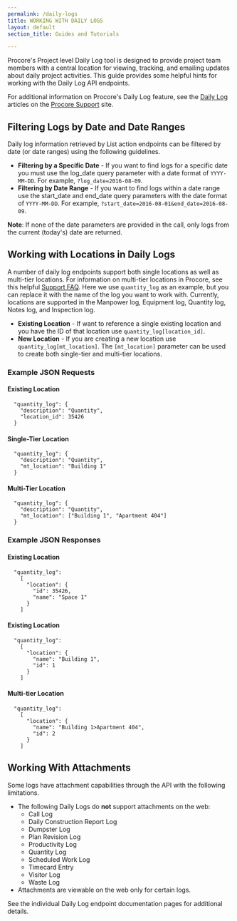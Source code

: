 ```yaml
---
permalink: /daily-logs
title: WORKING WITH DAILY LOGS
layout: default
section_title: Guides and Tutorials

---
```


Procore's Project level Daily Log tool is designed to provide project team members with a central location for viewing, tracking, and emailing updates about daily project activities.
This guide provides some helpful hints for working with the Daily Log API endpoints.

For additional information on Procore's Daily Log feature, see the [Daily Log](https://support.procore.com/products/online/user-guide/project-level/daily-log) articles on the [Procore Support](https://support.procore.com) site.

## Filtering Logs by Date and Date Ranges

Daily log information retrieved by List action endpoints can be filtered by date (or date ranges) using the following guidelines.

- **Filtering by a Specific Date** - If you want to find logs for a specific date you must use the log_date query parameter with a date format of `YYYY-MM-DD`.  For example, `?log_date=2016-08-09`.
- **Filtering by Date Range** - If you want to find logs within a date range use the start_date and end_date query parameters with the date format of `YYYY-MM-DD`.  For example, `?start_date=2016-08-01&end_date=2016-08-09`.

**Note**: If none of the date parameters are provided in the call, only logs from the current (today's) date are returned.

## Working with Locations in Daily Logs

A number of daily log endpoints support both single locations as well as multi-tier locations.
For information on multi-tier locations in Procore, see this helpful [Support FAQ](https://support.procore.com/faq/how-do-i-add-a-multi-tiered-location-to-an-item).
Here we use `quantity_log` as an example, but you can replace it with the name of the log you want to work with.
Currently, locations are supported in the Manpower log, Equipment log, Quantity log, Notes log, and Inspection log.

- **Existing Location** - If want to reference a single existing location and you have the ID of that location use `quantity_log[location_id]`.
- **New Location** - If you are creating a new location use `quantity_log[mt_location]`. The `[mt_location]` parameter can be used to create both single-tier and multi-tier locations.

### Example JSON Requests

#### Existing Location

```
  "quantity_log": {
    "description": "Quantity",
    "location_id": 35426
  }
```

#### Single-Tier Location

```
  "quantity_log": {
    "description": "Quantity",
    "mt_location": "Building 1"
  }
```

#### Multi-Tier Location

```
  "quantity_log": {
    "description": "Quantity",
    "mt_location": ["Building 1", "Apartment 404"]
  }
```

### Example JSON Responses

#### Existing Location

```
  "quantity_log":
    [
      "location": {
        "id": 35426,
        "name": "Space 1"
      }
    ]
```

#### Existing Location

```
  "quantity_log":
    [
      "location": {
        "name": "Building 1",
        "id": 1
      }
    ]
```

#### Multi-tier Location

```
  "quantity_log":
    [
      "location": {
        "name": "Building 1>Apartment 404",
        "id": 2
      }
    ]
```

## Working With Attachments

Some logs have attachment capabilities through the API with the following limitations.

- The following Daily Logs do **not** support attachments on the web:
    - Call Log
    - Daily Construction Report Log
    - Dumpster Log
    - Plan Revision Log
    - Productivity Log
    - Quantity Log
    - Scheduled Work Log
    - Timecard Entry
    - Visitor Log
    - Waste Log
- Attachments are viewable on the web only for certain logs.

See the individual Daily Log endpoint documentation pages for additional details.
